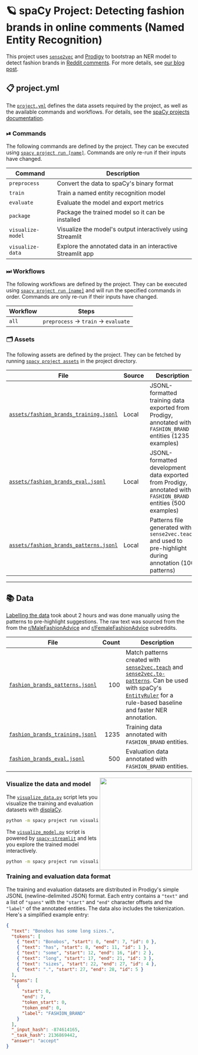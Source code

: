 <!-- SPACY PROJECT: AUTO-GENERATED DOCS START (do not remove) -->

# 🪐 spaCy Project: Detecting fashion brands in online comments (Named Entity Recognition)

This project uses [`sense2vec`](https://github.com/explosion/sense2vec) and [Prodigy](https://prodi.gy) to bootstrap an NER model to detect fashion brands in [Reddit comments](https://files.pushshift.io/reddit/comments/). For more details, see [our blog post](https://explosion.ai/blog/sense2vec-reloaded#annotation).

## 📋 project.yml

The [`project.yml`](project.yml) defines the data assets required by the
project, as well as the available commands and workflows. For details, see the
[spaCy projects documentation](https://spacy.io/usage/projects).

### ⏯ Commands

The following commands are defined by the project. They
can be executed using [`spacy project run [name]`](https://spacy.io/api/cli#project-run).
Commands are only re-run if their inputs have changed.

| Command | Description |
| --- | --- |
| `preprocess` | Convert the data to spaCy's binary format |
| `train` | Train a named entity recognition model |
| `evaluate` | Evaluate the model and export metrics |
| `package` | Package the trained model so it can be installed |
| `visualize-model` | Visualize the model's output interactively using Streamlit |
| `visualize-data` | Explore the annotated data in an interactive Streamlit app |

### ⏭ Workflows

The following workflows are defined by the project. They
can be executed using [`spacy project run [name]`](https://spacy.io/api/cli#project-run)
and will run the specified commands in order. Commands are only re-run if their
inputs have changed.

| Workflow | Steps |
| --- | --- |
| `all` | `preprocess` &rarr; `train` &rarr; `evaluate` |

### 🗂 Assets

The following assets are defined by the project. They can
be fetched by running [`spacy project assets`](https://spacy.io/api/cli#project-assets)
in the project directory.

| File | Source | Description |
| --- | --- | --- |
| [`assets/fashion_brands_training.jsonl`](assets/fashion_brands_training.jsonl) | Local | JSONL-formatted training data exported from Prodigy, annotated with `FASHION_BRAND` entities (1235 examples) |
| [`assets/fashion_brands_eval.jsonl`](assets/fashion_brands_eval.jsonl) | Local | JSONL-formatted development data exported from Prodigy, annotated with `FASHION_BRAND` entities (500 examples) |
| [`assets/fashion_brands_patterns.jsonl`](assets/fashion_brands_patterns.jsonl) | Local | Patterns file generated with `sense2vec.teach` and used to pre-highlight during annotation (100 patterns) |

<!-- SPACY PROJECT: AUTO-GENERATED DOCS END (do not remove) -->

---

## 📚 Data

[Labelling the data](https://explosion.ai/blog/sense2vec-reloaded#annotation-bootstrap)
took about 2 hours and was done manually using the patterns to pre-highlight
suggestions. The raw text was sourced from the from the
[r/MaleFashionAdvice](https://www.reddit.com/r/malefashionadvice/) and
[r/FemaleFashionAdvice](https://www.reddit.com/r/femalefashionadvice/)
subreddits.

| File                                                                    | Count | Description                                                                                                                                                                                                                                                                                                                                                                                    |
| ----------------------------------------------------------------------- | ----: | ---------------------------------------------------------------------------------------------------------------------------------------------------------------------------------------------------------------------------------------------------------------------------------------------------------------------------------------------------------------------------------------------- |
| [`fashion_brands_patterns.jsonl`](assets/fashion_brands_patterns.jsonl) |   100 | Match patterns created with [`sense2vec.teach`](https://github.com/explosion/sense2vec/tree/master#recipe-sense2vecteach) and [`sense2vec.to-patterns`](https://github.com/explosion/sense2vec/tree/master#recipe-sense2vecto-patterns). Can be used with spaCy's [`EntityRuler`](https://spacy.io/usage/rule-based-matching#entityruler) for a rule-based baseline and faster NER annotation. |
| [`fashion_brands_training.jsonl`](assets/fashion_brands_training.jsonl) |  1235 | Training data annotated with `FASHION_BRAND` entities.                                                                                                                                                                                                                                                                                                                                         |
| [`fashion_brands_eval.jsonl`](assets/fashion_brands_eval.jsonl)         |   500 | Evaluation data annotated with `FASHION_BRAND` entities.                                                                                                                                                                                                                                                                                                                                       |

<img width="250" src="https://user-images.githubusercontent.com/13643239/69343953-d6eccb00-0c6e-11ea-96ed-ea1833eb3902.png" alt="" align="right">

### Visualize the data and model

The [`visualize_data.py`](scripts/visualize_data.py) script lets you visualize
the training and evaluation datasets with
[displaCy](https://spacy.io/usage/visualizers).

```bash
python -m spacy project run visualize-data
```

The [`visualize_model.py`](scripts/visualize_model.py) script is powered by
[`spacy-streamlit`](https://github.com/explosion/spacy-streamlit) and lets you
explore the trained model interactively.

```bash
python -m spacy project run visualize-model
```

### Training and evaluation data format

The training and evaluation datasets are distributed in Prodigy's simple JSONL
(newline-delimited JSON) format. Each entry contains a `"text"` and a list of
`"spans"` with the `"start"` and `"end"` character offsets and the `"label"` of
the annotated entities. The data also includes the tokenization. Here's a
simplified example entry:

```json
{
  "text": "Bonobos has some long sizes.",
  "tokens": [
    { "text": "Bonobos", "start": 0, "end": 7, "id": 0 },
    { "text": "has", "start": 8, "end": 11, "id": 1 },
    { "text": "some", "start": 12, "end": 16, "id": 2 },
    { "text": "long", "start": 17, "end": 21, "id": 3 },
    { "text": "sizes", "start": 22, "end": 27, "id": 4 },
    { "text": ".", "start": 27, "end": 28, "id": 5 }
  ],
  "spans": [
    {
      "start": 0,
      "end": 7,
      "token_start": 0,
      "token_end": 0,
      "label": "FASHION_BRAND"
    }
  ],
  "_input_hash": -874614165,
  "_task_hash": 2136869442,
  "answer": "accept"
}
```
